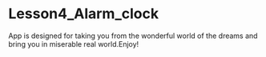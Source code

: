 # Lesson4_Alarm_clock
App is designed for taking you from the wonderful world of the dreams and bring you in miserable real world.Enjoy!
